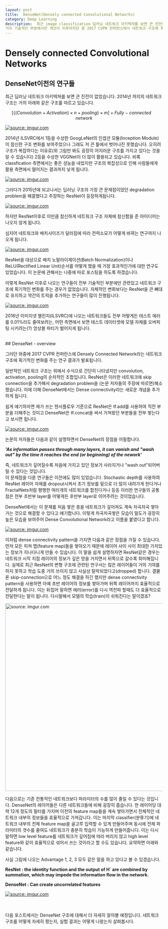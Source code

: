 ```yaml
---
layout: post
title:  DenseNet(Densely connected Convolutional Networks)
category: Deep Learning
description:  최근 image classification 딥러닝 네트워크 아키텍쳐를 보면 큰 진전이 없었습니다. 
거의 기술적인 부분에서만 개선이 이루어지던 중 2017 CVPR 컨퍼런스에서 네트워크 구조에 획기적인 변화를 주는 연구 결과가 발표됩니다. 이 네트워크의 이름이 Densely connected Convolutional Networks입니다.
---
```

# Densely connected Convolutional Networks

## DenseNet이전의 연구들

 최근 딥러닝 네트워크 아키텍쳐를 보면 큰 진전이 없었습니다. 2014년 까지의 네트워크 구조는 거의 아래와 같은 구조를 따르고 있습니다.

$$ [\{ (Convolution+Activation)\times n+pooling\} \times m]+Fully-connected\quad network $$

<a href="https://imgur.com/46RHa3L"><img src="https://i.imgur.com/46RHa3L.png" title="source: imgur.com" /></a>

 2014년 ILSVRC에서 1등을 수상한 GoogLeNet의 인셉션 모듈(Inception Module)이 참신한 구조 변화를 보여주었으나 그래도 저 큰 틀에서 벗어나진 못했습니다. 오히려 구조가 복잡하다는 이유로(위 그림만 봐도 굉장히 어지러운 구조를 가지고 있다는 것을 알 수 있습니다) 2등을 수상한 VGGNet이 더 많이 활용되고 있습니다. 비록 classfication 측면에서는 좋은 성능을 내었지만 구조의 복잡성으로 인해 사람들에게 활용 측면에서 떨어지는 결과까지 낳게 됩니다.

<a href="https://imgur.com/tyM0DZj"><img src="https://i.imgur.com/tyM0DZj.png" title="source: imgur.com" /></a>

 그러다가 2015년에 되고나서는 딥러닝 구조의 가장 큰 문제점이었던 degradation problem을 해결했다고 주장하는 ResNet이 등장하게됩니다.


<a href="https://imgur.com/CfanO19"><img src="https://i.imgur.com/CfanO19.png" title="source: imgur.com" /></a>

하지만 ResNet이후로 이만큼 참신하게 네트워크 구조 자체에 참신함을 준 아이디어는 나오지 않게 됩니다. 

심지어 네트워크와 배치사이즈가 달라짐에 따라 전력소모가 어떻게 바뀌는 연구까지 나오게 됩니다. 

<a href="https://imgur.com/gnfrWgr"><img src="https://i.imgur.com/gnfrWgr.png" title="source: imgur.com" /></a>

ResNet을 대상으로 배치 노말라이제이션(Batch Normalization)이나 ReLU(Rectified Linear Unit)순서를 어떻게 했을 때 가장 효과적인가에 대한 연구도 있었습니다. 이 논문에 관해서는 나중에 따로 포스팅을 하도록 하겠습니다. 

이렇게 ResNet 이후로 나오는 연구들이 전부 기술적인 부분에만 관련있고 네트워크 구조에 획기적인 변화를 주는 경우가 없었습니다. 자체적인 변화보다는 ResNet을 큰 뼈대로 유지하고 약간의 트릭을 추가하는 연구들이 많이 진행됩니다.

<a href="https://imgur.com/fNxkVKO"><img src="https://i.imgur.com/fNxkVKO.png" title="source: imgur.com" /></a>

2016년 이미지넷 챌린지(ILSVRC)에 나오는 네트워크들도 전부 어떻게든 테스트 에러를 0.01%라도 줄여보려는, 어떤 측면에서 보면 테스트 데이터셋에 모델 자체를 오버피팅 시키려는(?) 앙상블 파티가 벌어지게 됩니다.  

<br>
## DenseNet - overview

그러던 와중에 2017 CVPR 컨퍼런스에 Densely Connected Network라는 네트워크 구조에 획기적인 변화를 주는 연구 결과가 발표됩니다. 

일반적인 네트워크 구조는 위에서 수식으로 간단히 나타냈지만 convolution, activation, pooling의 순차적인 조합입니다. ResNet은 이러한 네트워크에 skip connection을 추가해서 degradation problem을 (논문 저자들의 주장에 따르면)해소했습니다. 이에 더해 DenseNet에서는 Dense connectivity라는 새로운 개념을 추가하게 됩니다. 

쉽게 얘기하자면 제가 쓰는 텐서플로우 기준으로 ResNet은 tf.add를 사용하여 직전 부분을 더해주는 것이고 DenseNet은 tf.concat을 써서 거쳐왔던 부분들을 전부 쌓는다고 보시면 됩니다.

<a href="https://imgur.com/vsqXLzE"><img src="https://i.imgur.com/vsqXLzE.png" title="source: imgur.com" /></a>

논문의 저자들은 다음과 같이 설명하면서 DenseNet의 장점을 어필합니다. 

_**'As information passes through many layers, it can vanish and "wash out" by the time it reaches the end (or beginning) of the nework'**_

즉, 네트워크가 깊어질수록 처음에 가지고 있던 정보가 사라지거나 "wash out"되어버릴 수 있다는 것입니다.  
이 문제점을 다룬 연구들은 이전에도 많이 있었습니다. Stochastic depth를 사용하여 ResNet 레이어 자체를 dropout시켜서 초기 정보를 밑으로 더 많이 내려가게 한다거나 FractalNets처럼 평행한 여러개의 네트워크를 합친다거나 등등 이러한 연구들의 공통점은 전부 초반부 layer를 어떻게든 후반부 layer로 이어주려는 것이었습니다.

DenseNet에서는 이 문제를 처음 쌓은 층을 네트워크가 깊어져도 계속 차곡차곡 쌓아가는 것으로 해결할 수 있다고 얘기합니다. 이렇게 차곡차곡쌓은 모습이 밀도가 굉장히 높은 모습을 보여주어 Dense Convolutional Network라고 이름을 붙였다고 합니다.

<a href="https://imgur.com/FpaICot"><img src="https://i.imgur.com/FpaICot.png" title="source: imgur.com" /></a>

이처럼 dense connectivity pattern을 가지면 다음과 같은 장점을 가질 수 있습니다. 먼저 모든 피쳐 맵(feature map)들을 쌓아오기 때문에 레이어 사이 사이 최대한 가치있는 정보가 지나다니게 만들 수 있습니다. 이 말을 쉽게 설명하자면 ResNet같은 경우는 네트워크 시작 지점 레이어의 정보가 깊은 망을 거치면서 뒤쪽으로 갈수록 희미해집니다. 실제로 최근 ResNet의 변형 구조에 관련된 연구서는 많은 레이어들이 거의 기여를 하지 못하고 학습 도중 거의 쓰이지 않고 사실상 탈락되었다고(dropped) 합니다. 결물론 skip-connection으로 어느 정도 해결을 하긴 했지만 dense connectivity pattern을 사용하면 아예 초반 레이어의 정보를 쌓아가며 뒤쪽 레이어까지 효율적으로 전달하게 됩니다. 이는 뒤집어 말하면 에러(error)를 다시 역전파 할때도 더 효율적으로 전달한다는 말이 됩니다. 다시말해서 모델의 학습(train)이 쉬워진다는 말이겠죠?

<a href="https://imgur.com/IjrtBZT"><img src="https://i.imgur.com/IjrtBZT.png" width="600px" title="source: imgur.com" /></a>


다음으로는 기존 전통적인 네트워크보다 파라미터의 수를 많이 줄일 수 있다는 것입니다. DenseNet의 레이어들은 다른 네트워크들에 비해 굉장히 좁습니다. 한 레이어당 대략 12개 정도의 필터를 가지며 이전의 feature map들을 계속 쌓아가면서 전체적인 네트워크 내부의 정보들을 효율적으로 가져갑니다. 이는 마지막 classifier(분류기)에  네트워크 내부의 전체 feature map을 골고루 입력할 수 있게 만들어주며 동시에 전체 파라미터의 갯수를 줄여도 네트워크가 충분히 학습이 가능하게 만들어줍니다. 이는 다시 말하면 low level feature를 네트워크가 깊어짐에 따라 버리지 않고 high level feature와 같이 효율적으로 섞어서 쓰는 것이라고 할 수도 있습니다. 요약하면 아래와 같습니다.

사실 그림에 나오는 Advantage 1, 2, 3 모두 같은 말을 하고 있다고 볼 수 있겠습니다.

__ResNet : the identity function and the output of H` are combined by summation, which may impede the information flow in the network.__

__DenseNet : Can create uncorrelated features__


<a href="https://imgur.com/6HzroMH"><img src="https://i.imgur.com/6HzroMH.png" title="source: imgur.com" /></a>


<br></br>
다음 포스트에서는 DenseNet 구조에 대해서 더 자세히 알아볼 예정입니다. 네트워크 구조를 어떻게 자세히 짰는지, 실험 결과는 어떻게 나왔는지 살펴봅시다.